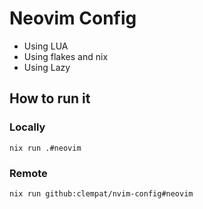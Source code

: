 # Neovim Config

- Using LUA
- Using flakes and nix
- Using Lazy

## How to run it

### Locally

`nix run .#neovim`

### Remote

`nix run github:clempat/nvim-config#neovim`
